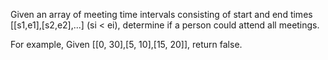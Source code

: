 Given an array of meeting time intervals consisting of start and end times [[s1,e1],[s2,e2],...] (si
< ei), determine if a person could attend all meetings.

For example,
Given [[0, 30],[5, 10],[15, 20]],
return false.
